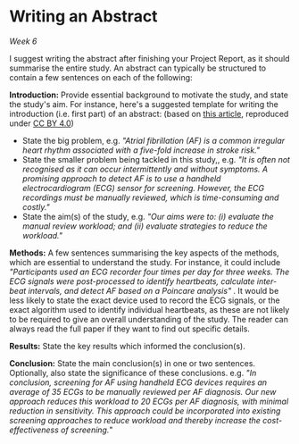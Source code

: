 # Writing an Abstract
_Week 6_

I suggest writing the abstract after finishing your Project Report, as it should summarise the entire study. An abstract can typically be structured to contain a few sentences on each of the following:

**Introduction:** Provide essential background to motivate the study, and state the study's aim. For instance, here's a suggested template for writing the introduction (i.e. first part) of an abstract: (based on [this article](https://doi.org/10.3390/ecsa-7-08195), reproduced under [CC BY 4.0](http://creativecommons.org/licenses/by/4.0/))
- State the big problem, e.g. _"Atrial fibrillation (AF) is a common irregular heart rhythm associated with a five-fold increase in stroke risk."_
- State the smaller problem being tackled in this study,, e.g. _"It is often not recognised as it can occur intermittently and without symptoms. A promising approach to detect AF is to use a handheld electrocardiogram (ECG) sensor for screening. However, the ECG recordings must be manually reviewed, which is time-consuming and costly."_
- State the aim(s) of the study, e.g. _"Our aims were to: (i) evaluate the manual review workload; and (ii) evaluate strategies to reduce the workload."_

**Methods:** A few sentences summarising the key aspects of the methods, which are essential to understand the study. For instance, it could include _"Participants used an ECG recorder four times per day for three weeks. The ECG signals were post-processed to identify heartbeats, calculate inter-beat intervals, and detect AF based on a Poincare analysis"_ . It would be less likely to state the exact device used to record the ECG signals, or the exact algorithm used to identify individual heartbeats, as these are not likely to be required to give an overall understanding of the study. The reader can always read the full paper if they want to find out specific details.

**Results:** State the key results which informed the conclusion(s).

**Conclusion:** State the main conclusion(s) in one or two sentences. Optionally, also state the significance of these conclusions. e.g. _"In conclusion, screening for AF using handheld ECG devices requires an average of 35 ECGs to be manually reviewed per AF diagnosis. Our new approach reduces this workload to 20 ECGs per AF diagnosis, with minimal reduction in sensitivity. This approach could be incorporated into existing screening approaches to reduce workload and thereby increase the cost-effectiveness of screening._"
